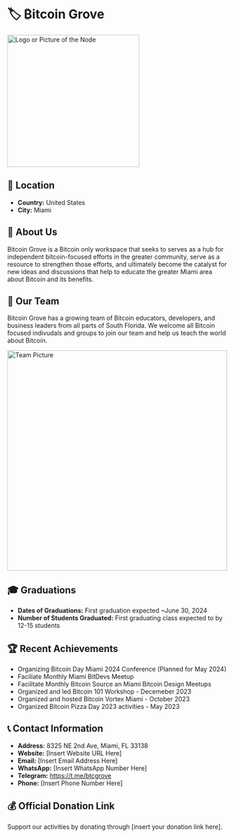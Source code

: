# 🏷️ ₿itcoin Grove
<img src="https://github.com/MyFirstBitcoin/Light-Node-Directory/blob/main/United%20States%20--%20Bitcoin%20Grove/Bitcoin%20Grove%20Logo.jpg" width="300" alt="Logo or Picture of the Node"> <!-- 1 picture maximum -->

## 📍 Location
- **Country:** United States
- **City:** Miami

## 📖 About Us
Bitcoin Grove is a Bitcoin only workspace that seeks to serves as a hub for independent bitcoin-focused efforts in the greater community, serve as a resource to strengthen those efforts, and ultimately become the catalyst for new ideas and discussions that help to educate the greater Miami area about Bitcoin and its benefits.

## 👥 Our Team
Bitcoin Grove has a growing team of Bitcoin educators, developers, and business leaders from all parts of South Florida.  We welcome all Bitcoin focused indivudals and groups to join our team and help us teach the world about Bitcoin.

<img src="https://github.com/MyFirstBitcoin/Light-Node-Directory/blob/main/team_placeholder.png" width="500" alt="Team Picture"> <!-- 1 picture maximum -->

## 🎓 Graduations
- **Dates of Graduations:** First graduation expected ~June 30, 2024
- **Number of Students Graduated:** First graduating class expected to by 12-15 students

## 🏆 Recent Achievements
- Organizing Bitcoin Day Miami 2024 Conference (Planned for May 2024)
- Faciliate Monthly Miami BitDevs Meetup
- Facilitate Monthly Bitcoin Source an Miami Bitcoin Design Meetups
- Organized and led Bitcoin 101 Workshop - Decemeber 2023
- Organized and hosted Bitcoin Vortex Miami - October 2023
- Organized Bitcoin Pizza Day 2023 activities - May 2023

## 📞 Contact Information
- **Address:** 8325 NE 2nd Ave, Miami, FL 33138
- **Website:** [Insert Website URL Here]
- **Email:** [Insert Email Address Here]
- **WhatsApp:** [Insert WhatsApp Number Here]
- **Telegram:** https://t.me/btcgrove
- **Phone:** [Insert Phone Number Here]

## 💰 Official Donation Link
Support our activities by donating through [insert your donation link here].
